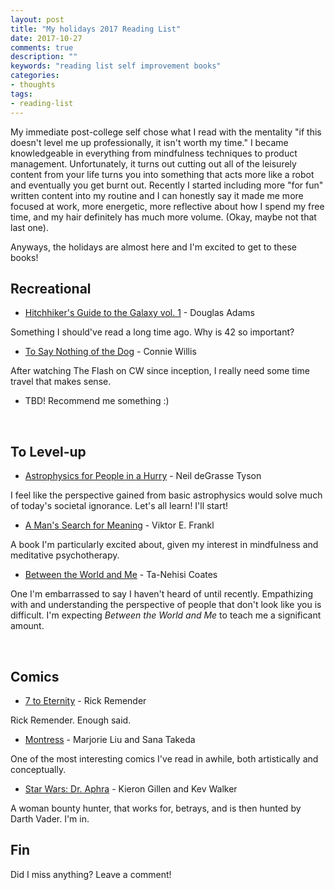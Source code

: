 ```yaml
---
layout: post
title: "My holidays 2017 Reading List"
date: 2017-10-27
comments: true
description: ""
keywords: "reading list self improvement books"
categories:
- thoughts
tags:
- reading-list
---
```


My immediate post-college self chose what I read with the mentality "if this doesn't level me up professionally, it isn't worth my time." I became knowledgeable in everything from mindfulness techniques to product management. Unfortunately, it turns out cutting out all of the leisurely content from your life turns you into something that acts more like a robot and eventually you get burnt out. Recently I started including more "for fun" written content into my routine and I can honestly say it made me more focused at work, more energetic, more reflective about how I spend my free time, and my hair definitely has much more volume. (Okay, maybe not that last one).

Anyways, the holidays are almost here and I'm excited to get to these books!

## Recreational
- [Hitchhiker's Guide to the Galaxy vol. 1](https://www.amazon.com/Hitchhikers-Guide-Galaxy-Douglas-Adams/dp/0345391802/ref=sr_1_1?s=books&ie=UTF8&qid=1509136852&sr=1-1&keywords=Hitchhiker%27s+Guide+to+the+Galaxy) - Douglas Adams

Something I should've read a long time ago. Why is 42 so important?

- [To Say Nothing of the Dog](https://www.amazon.com/Say-Nothing-Dog-Connie-Willis/dp/0553575384/ref=sr_1_1?s=books&ie=UTF8&qid=1509136827&sr=1-1&keywords=To+Say+Nothing+of+the+Dog) - Connie Willis

After watching The Flash on CW since inception, I really need some time travel that makes sense.

- TBD! Recommend me something :)

<br/>

## To Level-up
- [Astrophysics for People in a Hurry](https://www.amazon.com/Astrophysics-People-Hurry-deGrasse-Tyson/dp/0393609391/ref=sr_1_1?s=books&ie=UTF8&qid=1509136813&sr=1-1&keywords=Astrophysics+for+People+in+a+Hurry) - Neil deGrasse Tyson

I feel like the perspective gained from basic astrophysics would solve much of today's societal ignorance. Let's all learn! I'll start!

- [A Man's Search for Meaning](https://www.amazon.com/Mans-Search-Meaning-Viktor-Frankl/dp/080701429X/ref=sr_1_1?s=books&ie=UTF8&qid=1509136796&sr=1-1&keywords=A+Man%27s+Search+for+Meaning) - Viktor E. Frankl

A book I'm particularly excited about, given my interest in mindfulness and meditative psychotherapy.

- [Between the World and Me](https://www.amazon.com/Between-World-Me-Ta-Nehisi-Coates/dp/0812993543/ref=sr_1_1?ie=UTF8&qid=1509136303&sr=8-1&keywords=between+the+world+and+me) - Ta-Nehisi Coates

One I'm embarrassed to say I haven't heard of until recently. Empathizing with and understanding the perspective of people that don't look like you is difficult. I'm expecting _Between the World and Me_ to teach me a significant amount.

<br/>

## Comics
- [7 to Eternity](https://www.amazon.com/Seven-Eternity-01-Rick-Remender/dp/1534300619/ref=sr_1_2?s=books&ie=UTF8&qid=1509136870&sr=1-2&keywords=7+to+eternity) - Rick Remender

Rick Remender. Enough said.

- [Montress](https://www.amazon.com/Monstress-1-Awakening-Marjorie-Liu/dp/1632157098/ref=sr_1_1?s=books&ie=UTF8&qid=1509136886&sr=1-1&keywords=monstress) - Marjorie Liu and Sana Takeda

One of the most interesting comics I've read in awhile, both artistically and conceptually.

- [Star Wars: Dr. Aphra](https://www.amazon.com/Star-Wars-Doctor-Aphra-Marvel/dp/1302906771/ref=sr_1_1?s=books&ie=UTF8&qid=1509136898&sr=1-1&keywords=dr.+aphra) - Kieron Gillen and Kev Walker

A woman bounty hunter, that works for, betrays, and is then hunted by Darth Vader. I'm in.


## Fin

Did I miss anything? Leave a comment!